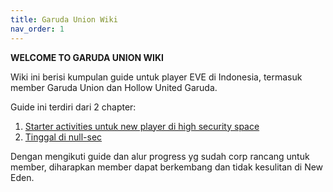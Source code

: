 ```yaml
---
title: Garuda Union Wiki
nav_order: 1
---
```

__WELCOME TO GARUDA UNION WIKI__



Wiki ini berisi kumpulan guide untuk player EVE di Indonesia, termasuk member Garuda Union dan Hollow United Garuda.

Guide ini terdiri dari 2 chapter:
1. [Starter activities untuk new player di high security space](highsec/highsec.html)
2. [Tinggal di null-sec](nullsec/nullsec.html)

Dengan mengikuti guide dan alur progress yg sudah corp rancang untuk member, diharapkan member dapat berkembang dan tidak kesulitan di New Eden.
